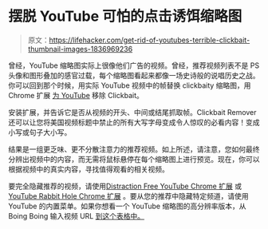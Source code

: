 # 摆脱 YouTube 可怕的点击诱饵缩略图

> 原文：<https://lifehacker.com/get-rid-of-youtubes-terrible-clickbait-thumbnail-images-1836969236>

曾经，YouTube 缩略图实际上很像他们广告的视频。曾经，推荐视频列表不是 PS 头像和图形叠加的感官过载，每个缩略图看起来都像一场史诗般的说唱历史之战。你可以回到那个时候，用实际 YouTube 视频中的帧替换 clickbaity 缩略图，用 Chrome 扩展 [为 YouTube](https://chrome.google.com/webstore/detail/clickbait-remover-for-you/omoinegiohhgbikclijaniebjpkeopip) 移除 Clickbait。



安装扩展，并告诉它是否从视频的开头、中间或结尾抓取帧。Clickbait Remover 还可以让您将美国视频标题中禁止的所有大写字母变成令人惊叹的必看内容！变成小写或句子大小写。

结果是一组更乏味、更不分散注意力的推荐视频。如上所述，请注意，您如何最终分辨出视频中的内容，而无需将鼠标悬停在每个缩略图上进行预览。现在，你可以根据视频中的真实内容，寻找值得观看的相关视频。

要完全隐藏推荐的视频，请使用[Distraction Free YouTube Chrome 扩展](https://lifehacker.com/how-to-hide-youtube-s-related-videos-1823698515) 或 [YouTube Rabbit Hole Chrome 扩展](https://lifehacker.com/make-it-harder-to-fall-down-a-youtube-rabbit-hole-with-1836944577) 。要从您的推荐中隐藏特定频道，请使用 YouTube 的内置菜单。如果你想看一个 YouTube 缩略图的高分辨率版本，从 Boing Boing 输入视频 URL [到这个表格中。](https://boingboing.net/features/getthumbs)